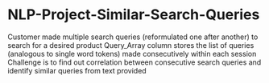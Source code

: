 # NLP-Project-Similar-Search-Queries

Customer made multiple search queries (reformulated one after another) to search for a desired product
Query_Array column stores the list of queries (analogous to single word tokens) made consecutively within each session
Challenge is to find out correlation between consecutive search queries and identify similar queries from text provided
